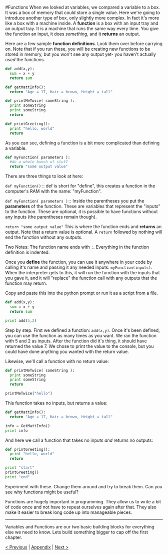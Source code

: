 #Functions
When we looked at variables, we compared a variable to a box.  It was a box of memory that could store a single value.  Here we're going to introduce another type of box, only slightly more complex. In fact it's more like a box with a machine inside.  A **function** is a box with an input tray and an output tray.  It is a machine that runs the same way every time.  You give the function an input, it does *something*, and it **returns** an output.

Here are a few sample **function definitions**. Look them over before carrying on.  Note that if you run these, you will be creating new functions to be stored in memory, but you won't see any output yet- you haven't actually *used* the functions.

```python
def add(x,y):
  sum = x + y
  return sum
```

```python
def getMattInfo():
  return "Age = 17, Hair = brown, Height = tall"
```

```python
def printMeTwice( someString ):
  print someString
  print someString
  return
```

```python
def printGreeting():
  print "hello, world"
  return
```

As you can see, defining a function is a bit more complicated than defining a variable.

```python
def myFunction( parameters ):
  #do a whole bunch of stuff
  return "some output value"
```

There are three things to look at here:

`def myFunction():`: def is short for "define", this creates a function in the computer's RAM with the name: "myFunction".

`def myFunction( parameters ):`: Inside the parentheses you put the **parameters** of the function.  These are variables that represent the "inputs" to the function.  These are optional, it is possible to have functions without any inputs (the parentheses remain though).

`return "some output value"`  This is where the function ends and **returns** an output. Note that a return value is optional.  A `return` followed by nothing will end the function without any outputs.

Two Notes: The function name ends with `:`.  Everything in the function definition is indented.

Once you **define** the function, you can use it anywhere in your code by calling it's name and passing it any needed inputs: `myFunction(inputs)`.  When the interpreter gets to this, it will run the function with the inputs that you gave it, and it will "replace" the function call with any outputs that the function may return.

Copy and paste this into the python prompt or run it as a script from a file.

```python
def add(x,y):
  sum = x + y
  return sum

print add(5,2)
```

Step by step.  First we defined a function: `add(x,y)`.  Once it's been defined, you can use the function as many times as you want.  We ran the function with 5 and 2 as inputs.  After the function did it's thing, it should have returned the value 7.  We chose to print the value to the console, but you could have done anything you wanted with the return value.

Likewise, we'll call a function with no return value:
```python
def printMeTwice( someString ):
  print someString
  print someString
  return

printMeTwice("hello")
```

This function takes no inputs, but returns a value:

```python
def getMattInfo():
  return "Age = 17, Hair = brown, Height = tall"

info = GetMattInfo()
print info
```

And here we call a function that takes no inputs *and* returns no outputs:

```python
def printGreeting():
  print "hello, world"
  return

print "start"
printGreeting()
print "end"
```

Experiment with these.  Change them around and try to break them.  Can you see why functions might be useful?


Functions are hugely important in programming.  They allow us to write a bit of code once and not have to repeat ourselves again after that.  They also make it easier to break long code up into manageable pieces.

<hr>

Variables and Functions are our two basic building blocks for everything else we need to know.  Lets build something bigger to cap off the first chapter.

[< Previous](./no_magic_here_3.md) | [Appendix](../appendix.md) | [Next >](./first_project_5.md)
